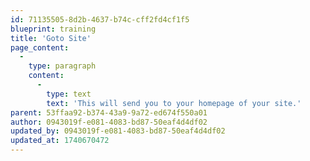 ```yaml
---
id: 71135505-8d2b-4637-b74c-cff2fd4cf1f5
blueprint: training
title: 'Goto Site'
page_content:
  -
    type: paragraph
    content:
      -
        type: text
        text: 'This will send you to your homepage of your site.'
parent: 53ffaa92-b374-43a9-9a72-ed674f550a01
author: 0943019f-e081-4083-bd87-50eaf4d4df02
updated_by: 0943019f-e081-4083-bd87-50eaf4d4df02
updated_at: 1740670472
---
```

